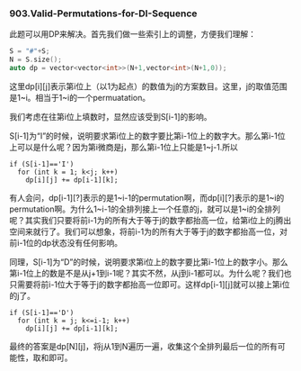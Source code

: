 ### 903.Valid-Permutations-for-DI-Sequence

此题可以用DP来解决。首先我们做一些索引上的调整，方便我们理解：
```cpp
S = "#"+S;
N = S.size();
auto dp = vector<vector<int>>(N+1,vector<int>(N+1,0));
```
这里dp[i][j]表示第i位上（以1为起点）的数值为j的方案数目。这里，j的取值范围是1~i。相当于1~i的一个permuatation。

我们考虑在往第i位上填数时，显然应该受到S[i-1]的影响。

S[i-1]为“I”的时候，说明要求第i位上的数字要比第i-1位上的数字大。那么第i-1位上可以是什么呢？因为第i微商是j，那么第i-1位上只能是1~j-1.所以
```
if (S[i-1]=='I')
  for (int k = 1; k<j; k++)
    dp[i][j] += dp[i-1][k];
```
有人会问，dp[i-1][?]表示的是1~i-1的permutation啊，而dp[i][?]表示的是1~i的permutation啊。为什么1~i-1的全排列接上一个任意的j，就可以是1~i的全排列呢？其实我们只要将前i-1为的所有大于等于j的数字都抬高一位，给第i位上的j腾出空间来就行了。我们可以想象，将前i-1为的所有大于等于j的数字都抬高一位，对前i-1位的dp状态没有任何影响。

同理，S[i-1]为“D”的时候，说明要求第i位上的数字要比第i-1位上的数字小。那么第i-1位上的数是不是从j+1到i-1呢？其实不然，从j到i-1都可以。为什么呢？我们也只需要将前i-1位大于等于j的数字都抬高一位即可。这样dp[i-1][j]就可以接上第i位的j了。
```
if (S[i-1]=='D')
  for (int k = j; k<=i-1; k++)
    dp[i][j] += dp[i-1][k];
```
最终的答案是dp[N][j]，将j从1到N遍历一遍，收集这个全排列最后一位的所有可能性，取和即可。
